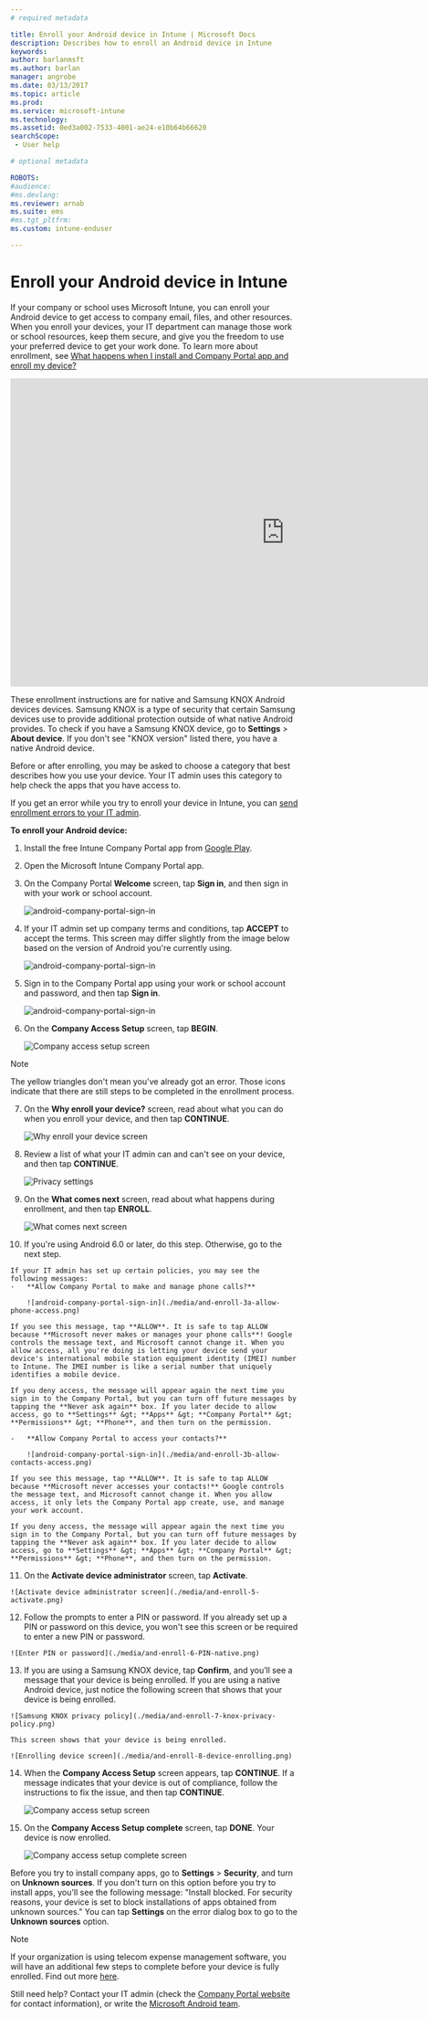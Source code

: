 ```yaml
---
# required metadata

title: Enroll your Android device in Intune | Microsoft Docs
description: Describes how to enroll an Android device in Intune
keywords:
author: barlanmsft
ms.author: barlan
manager: angrobe
ms.date: 03/13/2017
ms.topic: article
ms.prod:
ms.service: microsoft-intune
ms.technology:
ms.assetid: 0ed3a002-7533-4001-ae24-e10b64b66620
searchScope:
 - User help

# optional metadata

ROBOTS:  
#audience:
#ms.devlang:
ms.reviewer: arnab
ms.suite: ems
#ms.tgt_pltfrm:
ms.custom: intune-enduser

---
```



# Enroll your Android device in Intune

If your company or school uses Microsoft Intune, you can enroll your Android device to get access to company email, files, and other resources. When you enroll your devices, your IT department can manage those work or school resources, keep them secure, and give you the freedom to use your preferred device to get your work done. To learn more about enrollment, see [What happens when I install and Company Portal app and enroll my device?](what-happens-if-you-install-the-Company-Portal-app-and-enroll-your-device-in-intune-android.md)

<iframe src="https://channel9.msdn.com/Series/IntuneEnrollment/Android-Enrollment/player" width="960" height="540" allowFullScreen frameBorder="0"></iframe>

These enrollment instructions are for native and Samsung KNOX Android devices devices. Samsung KNOX is a type of security that certain Samsung devices use to provide additional protection outside of what native Android provides. To check if you have a Samsung KNOX device, go to **Settings** > **About device**. If you don't see "KNOX version" listed there, you have a native Android device.

Before or after enrolling, you may be asked to choose a category that best describes how you use your device. Your IT admin uses this category to help check the apps that you have access to.

If you get an error while you try to enroll your device in Intune, you can [send enrollment errors to your IT admin](send-enrollment-errors-to-your-it-admin-android.md).

**To enroll your Android device:**

1.  Install the free Intune Company Portal app from [Google Play](http://play.google.com/store/apps/details?id=com.microsoft.windowsintune.companyportal).

2.  Open the Microsoft Intune Company Portal app.

3.  On the Company Portal **Welcome** screen, tap **Sign in**, and then sign in with your work or school account.

	![android-company-portal-sign-in](./media/and-enroll-0-welcome-screen.png)   

4.  If your IT admin set up company terms and conditions, tap **ACCEPT** to accept the terms. This screen may differ slightly from the image below based on the version of Android you're currently using.

	![android-company-portal-sign-in](./media/and-enroll-3-accept-terms.png)

5.  Sign in to the Company Portal app using your work or school account and password, and then tap **Sign in**.

	![android-company-portal-sign-in](./media/and-enroll-2-cp-sign-in.png)

6.  On the **Company Access Setup** screen, tap **BEGIN**.

	![Company access setup screen](./media/and-enroll-4a-comp-access-setup.png)

> [!NOTE]
> The yellow triangles don't mean you've already got an error. Those icons indicate that there are still steps to be completed in the enrollment process.

7.  On the **Why enroll your device?** screen, read about what you can do when you enroll your device, and then tap **CONTINUE**.

	![Why enroll your device screen](./media/and-enroll-4b-why-enroll.png)

8.  Review a list of what your IT admin can and can't see on your device, and then tap **CONTINUE**.

	![Privacy settings](./media/and-enroll-4c-we-care-privacy.png)

9.  On the **What comes next** screen, read about what happens during enrollment, and then tap **ENROLL**.

	![What comes next screen](./media/and-enroll-4d-what-comes-next.png)

10.  If you're using Android 6.0 or later, do this step. Otherwise, go to the next step.

	If your IT admin has set up certain policies, you may see the following messages:
	-	**Allow Company Portal to make and manage phone calls?**

		![android-company-portal-sign-in](./media/and-enroll-3a-allow-phone-access.png)

	If you see this message, tap **ALLOW**. It is safe to tap ALLOW because **Microsoft never makes or manages your phone calls**! Google controls the message text, and Microsoft cannot change it. When you allow access, all you're doing is letting your device send your device's international mobile station equipment identity (IMEI) number to Intune. The IMEI number is like a serial number that uniquely identifies a mobile device.

	If you deny access, the message will appear again the next time you sign in to the Company Portal, but you can turn off future messages by tapping the **Never ask again** box. If you later decide to allow access, go to **Settings** &gt; **Apps** &gt; **Company Portal** &gt; **Permissions** &gt; **Phone**, and then turn on the permission.

	-	**Allow Company Portal to access your contacts?**

		![android-company-portal-sign-in](./media/and-enroll-3b-allow-contacts-access.png)

	If you see this message, tap **ALLOW**. It is safe to tap ALLOW because **Microsoft never accesses your contacts!** Google controls the message text, and Microsoft cannot change it. When you allow access, it only lets the Company Portal app create, use, and manage your work account.

	If you deny access, the message will appear again the next time you sign in to the Company Portal, but you can turn off future messages by tapping the **Never ask again** box. If you later decide to allow access, go to **Settings** &gt; **Apps** &gt; **Company Portal** &gt; **Permissions** &gt; **Phone**, and then turn on the permission.

11.  On the **Activate device administrator** screen, tap **Activate**.

	![Activate device administrator screen](./media/and-enroll-5-activate.png)

12.  Follow the prompts to enter a PIN or password. If you already set up a PIN or password on this device, you won't see this screen or be required to enter a new PIN or password.

	![Enter PIN or password](./media/and-enroll-6-PIN-native.png)

13.  If you are using a Samsung KNOX device, tap **Confirm**, and you’ll see a message that your device is being enrolled. If you are using a native Android device, just notice the following screen that shows that your device is being enrolled.

	![Samsung KNOX privacy policy](./media/and-enroll-7-knox-privacy-policy.png)

	This screen shows that your device is being enrolled.

	![Enrolling device screen](./media/and-enroll-8-device-enrolling.png)

14. When the **Company Access Setup** screen appears, tap **CONTINUE**. If a message indicates that your device is out of compliance, follow the instructions to fix the issue, and then tap **CONTINUE**.

	![Company access setup screen](./media/and-enroll-9-comp-access-setup.png)  

11. On the **Company Access Setup complete** screen, tap **DONE**. Your device is now enrolled.

	![Company access setup complete screen](./media/and-enroll-10-comp-access-setup-complete.png)

Before you try to install company apps, go to **Settings** &gt; **Security**, and turn on **Unknown sources**. If you don't turn on this option before you try to install apps, you'll see the following message: "Install blocked. For security reasons, your device is set to block installations of apps obtained from unknown sources." You can tap **Settings** on the error dialog box to go to the **Unknown sources** option.

> [!Note]
> If your organization is using telecom expense management software, you will have an additional few steps to complete before your device is fully enrolled. Find out more [here](enroll-your-device-with-telecom-expense-management-android.md).

Still need help? Contact your IT admin (check the [Company Portal website](http://portal.manage.microsoft.com) for contact information), or write the <a href="mailto:wintunedroidfbk@microsoft.com?subject=I'm having trouble with enrolling my Android device&body=Describe the issue you're experiencing here.">Microsoft Android team</a>.
